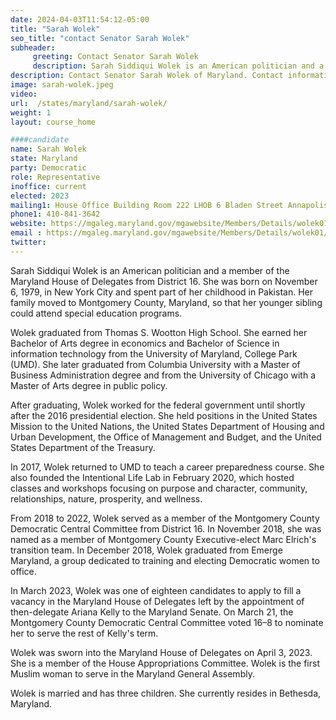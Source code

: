 ```yaml
---
date: 2024-04-03T11:54:12-05:00
title: "Sarah Wolek"
seo_title: "contact Senator Sarah Wolek"
subheader:
     greeting: Contact Senator Sarah Wolek
     description: Sarah Siddiqui Wolek is an American politician and a member of the Maryland House of Delegates from District 16. She was born on November 6, 1979, in New York City and spent part of her childhood in Pakistan.
description: Contact Senator Sarah Wolek of Maryland. Contact information for Sarah Wolek includes email address, phone number, and mailing address.
image: sarah-wolek.jpeg
video:
url:  /states/maryland/sarah-wolek/
weight: 1
layout: course_home

####candidate
name: Sarah Wolek
state: Maryland
party: Democratic
role: Representative
inoffice: current
elected: 2023
mailing1: House Office Building Room 222 LHOB 6 Bladen Street Annapolis, MD 21401
phone1: 410-841-3642
website: https://mgaleg.maryland.gov/mgawebsite/Members/Details/wolek01/
email : https://mgaleg.maryland.gov/mgawebsite/Members/Details/wolek01/
twitter:
---
```


Sarah Siddiqui Wolek is an American politician and a member of the Maryland House of Delegates from District 16. She was born on November 6, 1979, in New York City and spent part of her childhood in Pakistan. Her family moved to Montgomery County, Maryland, so that her younger sibling could attend special education programs.

Wolek graduated from Thomas S. Wootton High School. She earned her Bachelor of Arts degree in economics and Bachelor of Science in information technology from the University of Maryland, College Park (UMD). She later graduated from Columbia University with a Master of Business Administration degree and from the University of Chicago with a Master of Arts degree in public policy.

After graduating, Wolek worked for the federal government until shortly after the 2016 presidential election. She held positions in the United States Mission to the United Nations, the United States Department of Housing and Urban Development, the Office of Management and Budget, and the United States Department of the Treasury.

In 2017, Wolek returned to UMD to teach a career preparedness course. She also founded the Intentional Life Lab in February 2020, which hosted classes and workshops focusing on purpose and character, community, relationships, nature, prosperity, and wellness.

From 2018 to 2022, Wolek served as a member of the Montgomery County Democratic Central Committee from District 16. In November 2018, she was named as a member of Montgomery County Executive-elect Marc Elrich's transition team. In December 2018, Wolek graduated from Emerge Maryland, a group dedicated to training and electing Democratic women to office.

In March 2023, Wolek was one of eighteen candidates to apply to fill a vacancy in the Maryland House of Delegates left by the appointment of then-delegate Ariana Kelly to the Maryland Senate. On March 21, the Montgomery County Democratic Central Committee voted 16–8 to nominate her to serve the rest of Kelly's term.

Wolek was sworn into the Maryland House of Delegates on April 3, 2023. She is a member of the House Appropriations Committee. Wolek is the first Muslim woman to serve in the Maryland General Assembly.

Wolek is married and has three children. She currently resides in Bethesda, Maryland.
